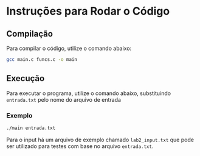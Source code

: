 # Instruções para Rodar o Código

## Compilação

Para compilar o código, utilize o comando abaixo:

```sh
gcc main.c funcs.c -o main
```

## Execução

Para executar o programa, utilize o comando abaixo, substituindo `entrada.txt` pelo nome do arquivo de entrada

### Exemplo
```sh
./main entrada.txt
```
Para o input há um arquivo de exemplo chamado `lab2_input.txt` que pode ser utilizado para testes com base no arquivo `entrada.txt`.
